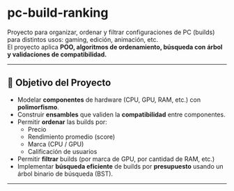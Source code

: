 # pc-build-ranking
Proyecto para organizar, ordenar y filtrar configuraciones de PC (builds) para distintos usos: gaming, edición, animación, etc.  
El proyecto aplica **POO, algoritmos de ordenamiento, búsqueda con árbol y validaciones de compatibilidad.**

---

## 🚀 Objetivo del Proyecto
- Modelar **componentes** de hardware (CPU, GPU, RAM, etc.) con **polimorfismo**.
- Construir **ensambles** que validen la **compatibilidad** entre componentes.
- Permitir **ordenar** las builds por:
  - Precio
  - Rendimiento promedio (score)
  - Marca (CPU / GPU)
  - Calificación de usuarios
- Permitir **filtrar** builds (por marca de GPU, por cantidad de RAM, etc.)
- Implementar **búsqueda eficiente** de builds por **presupuesto** usando un árbol binario de búsqueda (BST).

---
